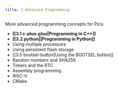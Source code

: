 ```yaml
---
title: 3 Advanced Programming
---
```

More advanced programming concepts for Pico.

- **[[3.1 c-plus-plus|Programming in C++]]**
- **[[3.2 python||Programming in Python]]**
- Using multiple processors
- Using persistent flash storage
- [[3.5 bootsel-button|Using the BOOTSEL button]]
- Random numbers and SHA256
- Timers and the RTC
- Assembly programming
- RISC-V
- CMake